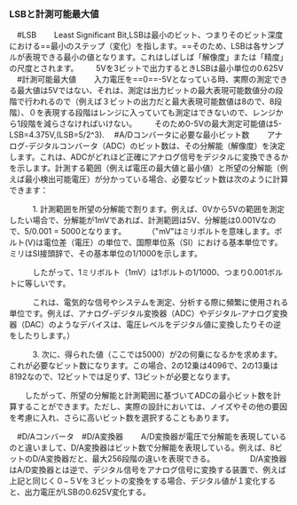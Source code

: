 ### LSBと計測可能最大値
　#LSB
　　Least Significant Bit,LSBは最小のビット、つまりそのビット深度における==最小のステップ（変化）を指します。==そのため、LSBは各サンプルが表現できる最小の値となります。これはしばしば「解像度」または「精度」の尺度とされます。
　　5Vを3ビットで出力するときLSBは最小単位の0.625V
　#計測可能最大値
　　入力電圧を==0==-5Vとなっている時、実際の測定できる最大値は5Vではない、それは、測定は出力ビットの最大表現可能数値分の段階で行われるので（例えば３ビットの出力だと最大表現可能数値は8ので、8段階）、０を表現する段階はレンジに入っていても測定はできないので、レンジから1段階を減らさなければいけない。
　　そのため0-5Vの最大測定可能値は5-LSB=4.375V,(LSB=5/2^3).
　#A/Dコンバータに必要な最小ビット数
　　アナログ-デジタルコンバータ（ADC）のビット数は、その分解能（解像度）を決定します。これは、ADCがどれほど正確にアナログ信号をデジタルに変換できるかを示します。計測する範囲（例えば電圧の最大値と最小値）と所望の分解能（例えば最小検出可能電圧）が分かっている場合、必要なビット数は次のように計算できます：

　　　1. 計測範囲を所望の分解能で割ります。例えば、0Vから5Vの範囲を測定したい場合で、分解能が1mVであれば、計測範囲は5V、分解能は0.001Vなので、5/0.001 = 5000となります。
　　　（"mV"はミリボルトを意味します。ボルト(V)は電位差（電圧）の単位で、国際単位系（SI）における基本単位です。ミリはSI接頭辞で、その基本単位の1/1000を示します。

　　　したがって、1ミリボルト（1mV）は1ボルトの1/1000、つまり0.001ボルトに等しいです。

　　　これは、電気的な信号やシステムを測定、分析する際に頻繁に使用される単位です。例えば、アナログ-デジタル変換器（ADC）やデジタル-アナログ変換器（DAC）のようなデバイスは、電圧レベルをデジタル値に変換したりその逆をしたりします。）

　　　3. 次に、得られた値（ここでは5000）が2の何乗になるかを求めます。これが必要なビット数になります。この場合、2の12乗は4096で、2の13乗は8192なので、12ビットでは足りず、13ビットが必要となります。

　　したがって、所望の分解能と計測範囲に基づいてADCの最小ビット数を計算することができます。ただし、実際の設計においては、ノイズやその他の要因を考慮に入れ、さらに高いビット数を選択することもあります。

　#D/Aコンバータ　#D/A変換器 
　　A/D変換器が電圧で分解能を表現しているのと違いまして、D/A変換器はビット数で分解能を表現している。例えば、8ビットのD/A変換器だと、最大256段階の違いを表現できる。
　　
　　D/A変換器はA/D変換器とは逆で、デジタル信号をアナログ信号に変換する装置で、例えば上記と同じく０−５Vを３ビットの変換をする場合、デジタル値が１変化すると、出力電圧がLSBの0.625V変化する。